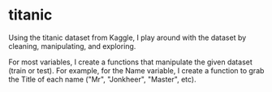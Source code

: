 titanic
=======

Using the titanic dataset from Kaggle, I play around with the dataset by cleaning, manipulating, and exploring.

For most variables, I create a functions that manipulate the given dataset (train or test). For example, for the Name variable,
I create a function to grab the Title of each name ("Mr", "Jonkheer", "Master", etc).

